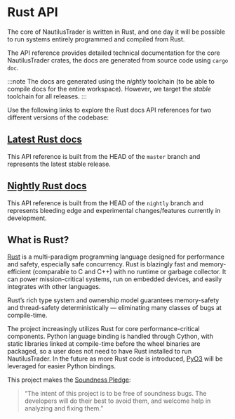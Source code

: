 # Rust API

The core of NautilusTrader is written in Rust, and one day it will be possible to run systems
entirely programmed and compiled from Rust.

The API reference provides detailed technical documentation for the core NautilusTrader crates,
the docs are generated from source code using `cargo doc`.

:::note
The docs are generated using the _nightly_ toolchain (to be able to compile docs for the entire workspace).
However, we target the _stable_ toolchain for all releases.
:::

Use the following links to explore the Rust docs API references for two different versions of the codebase:

## [Latest Rust docs](https://docs.nautilustrader.io/core)
This API reference is built from the HEAD of the `master` branch and represents the latest stable release.

## [Nightly Rust docs](https://docs.nautilustrader.io/nightly/core)
This API reference is built from the HEAD of the `nightly` branch and represents bleeding edge and experimental changes/features currently in development.

## What is Rust?
[Rust](https://www.rust-lang.org/) is a multi-paradigm programming language designed for performance and safety, especially safe
concurrency. Rust is blazingly fast and memory-efficient (comparable to C and C++) with no runtime or
garbage collector. It can power mission-critical systems, run on embedded devices, and easily
integrates with other languages.

Rust’s rich type system and ownership model guarantees memory-safety and thread-safety deterministically —
eliminating many classes of bugs at compile-time.

The project increasingly utilizes Rust for core performance-critical components. Python language binding is handled through
Cython, with static libraries linked at compile-time before the wheel binaries are packaged, so a user
does not need to have Rust installed to run NautilusTrader. In the future as more Rust code is introduced,
[PyO3](https://pyo3.rs/latest) will be leveraged for easier Python bindings.

This project makes the [Soundness Pledge](https://raphlinus.github.io/rust/2020/01/18/soundness-pledge.html):

> “The intent of this project is to be free of soundness bugs.
> The developers will do their best to avoid them, and welcome help in analyzing and fixing them.”
